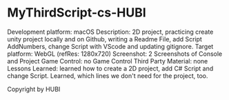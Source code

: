 # MyThirdScript-cs-HUBI
Development platform: macOS 
Description: 2D project, practicing create unity project locally and
on Github, writing a Readme File, add Script AddNumbers, change Script with VScode and updating gitignore.
Target platform: WebGL (refRes: 1280x720)
Screenshot: 2 Screenshots of Console and Project
Game Control: no Game Control
Third Party Material: none
Lessons Learned: learned how to create a 2D project, add C# Script and change Script. Learned, which lines we don't need for the project, too.

Copyright by HUBI